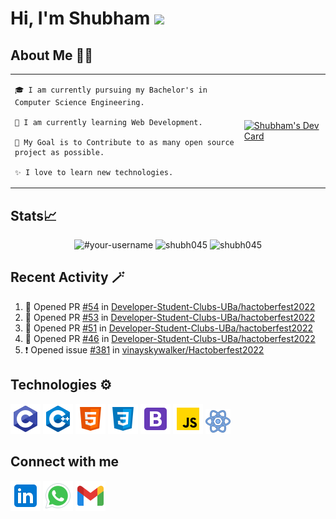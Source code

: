 # Hi, I'm Shubham <img src="https://github.com/TheDudeThatCode/TheDudeThatCode/blob/master/Assets/Hi.gif" width="29px" />

## About Me 👨‍💻 
<table> 
<tr> 
  <td>
    
    🎓 I am currently pursuing my Bachelor's in Computer Science Engineering.
    
    🌱 I am currently learning Web Development.
    
    🎯 My Goal is to Contribute to as many open source project as possible.
    
    ✨ I love to learn new technologies. 
  </td>
<td >
    <a href="https://app.daily.dev/Shubh_dev"><img src="https://api.daily.dev/devcards/29970c05a54c451580d7a2ff2a0621f0.png?r=q39" width="400" alt="Shubham's Dev Card"/></a>
  </td>  
</tr>  
</table>


<!-- ![GitHub Activity Graph](https://activity-graph.herokuapp.com/graph?username=shubh045&theme=dracula&hide_border=true) -->

## Stats📈
<p align="center">
<img width="40%" src="https://github-readme-stats.vercel.app/api/top-langs?username=shubh045&show_icons=true&theme=dracula&title_color=ff8000&text_color=ffffff&bg_color=6a6a6a&locale=en&layout=compact&hide_border=true" alt="#your-username" />
  
<img width="48%" src="https://github-readme-stats.vercel.app/api?username=shubh045&show_icons=true&theme=dracula&title_color=ff8000&text_color=ffffff&bg_color=6a6a6a&locale=en&hide_border=true" alt="shubh045" />
  
<img width="48%" src="https://github-readme-streak-stats.herokuapp.com/?user=shubh045&theme=highcontrast&hide_border=true" alt="shubh045" />
</p>


## Recent Activity 🪄
<!--START_SECTION:activity-->
1. 💪 Opened PR [#54](https://github.com/Developer-Student-Clubs-UBa/hactoberfest2022/pull/54) in [Developer-Student-Clubs-UBa/hactoberfest2022](https://github.com/Developer-Student-Clubs-UBa/hactoberfest2022)
2. 💪 Opened PR [#53](https://github.com/Developer-Student-Clubs-UBa/hactoberfest2022/pull/53) in [Developer-Student-Clubs-UBa/hactoberfest2022](https://github.com/Developer-Student-Clubs-UBa/hactoberfest2022)
3. 💪 Opened PR [#51](https://github.com/Developer-Student-Clubs-UBa/hactoberfest2022/pull/51) in [Developer-Student-Clubs-UBa/hactoberfest2022](https://github.com/Developer-Student-Clubs-UBa/hactoberfest2022)
4. 💪 Opened PR [#46](https://github.com/Developer-Student-Clubs-UBa/hactoberfest2022/pull/46) in [Developer-Student-Clubs-UBa/hactoberfest2022](https://github.com/Developer-Student-Clubs-UBa/hactoberfest2022)
5. ❗️ Opened issue [#381](https://github.com/vinayskywalker/Hactoberfest2022/issues/381) in [vinayskywalker/Hactoberfest2022](https://github.com/vinayskywalker/Hactoberfest2022)
<!--END_SECTION:activity-->

## Technologies ⚙️
<p>
<img src="./images/icons8-c-programming-48.png" alt="C" />
<img src="./images/icons8-c++-48.png" alt="CPP" />
<img src="./images/icons8-html-5-48.png" alt="HTML" />
<img src="./images/icons8-css3-48.png" alt="CSS" />
<img src="./images/icons8-bootstrap-48.png" alt="Bootstrap" />
<img src="./images/icons8-javascript-48.png" alt="Javascript" />
<img src="./images/icons8-react-40.png" alt="React" />
</p>  

## Connect with me
<a href="https://linkedin.com/in/shubham-1045ba219"> <img src="./images/icons8-linkedin-48.png" alt="linkedin" /></a>
<a href="https://wa.me/+917696017079"> <img src="./images/icons8-whatsapp-48.png" alt="whatsapp" /></a>
<a href="mailto:shubh6441@gmail.com"> <img src="./images/icons8-gmail-48.png" alt="whatsapp" /></a>
